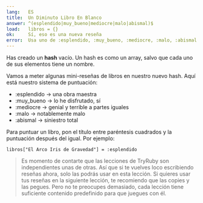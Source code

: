```yaml
---
lang:   ES
title:  Un Diminuto Libro En Blanco
answer: ^(esplendido|muy_bueno|mediocre|malo|abismal)$
load:   libros = {}
ok:     Sí, eso es una nueva reseña
error:  Usa uno de :esplendido, :muy_bueno, :mediocre, :malo, :abismal. No te olvides los dos puntos.
---
```


Has creado un __hash__ vacío. Un hash es como un array, salvo que cada uno de sus elementos tiene un nombre.

Vamos a meter algunas mini-reseñas de libros en nuestro nuevo hash. Aquí está nuestro sistema de puntuación:

- :esplendido &rarr; una obra maestra
- :muy\_bueno &rarr; lo he disfrutado, sí
- :mediocre &rarr; genial y terrible a partes iguales
- :malo &rarr; notablemente malo
- :abismal &rarr; siniestro total

Para puntuar un libro, pon el título entre paréntesis cuadrados y la puntuación después del igual. Por ejemplo:

    libros["El Arco Iris de Gravedad"] = :esplendido

> Es momento de contarte que las lecciones de TryRuby son independientes unas de otras.
> Así que si te vuelves loco escribiendo reseñas ahora, solo las podrás usar en esta lección.
> Si quieres usar tus reseñas en la siguiente lección, te recomiendo que las copies y las pegues.
> Pero no te preocupes demasiado, cada lección tiene suficiente contenido predefinido para que juegues con él.
